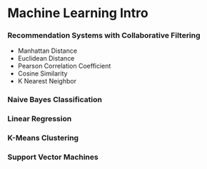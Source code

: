Machine Learning Intro
=======================
### Recommendation Systems with Collaborative Filtering
* Manhattan Distance
* Euclidean Distance
* Pearson Correlation Coefficient
* Cosine Similarity
* K Nearest Neighbor

### Naive Bayes Classification
### Linear Regression
### K-Means Clustering
### Support Vector Machines
